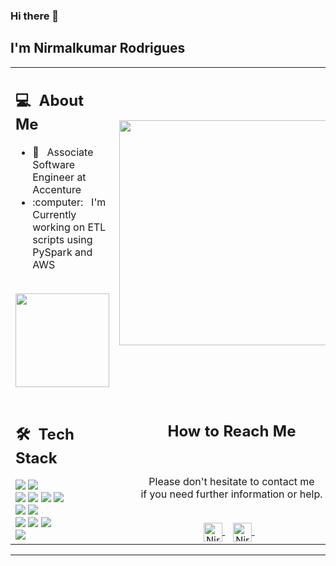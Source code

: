 ### Hi there 👋

## I'm Nirmalkumar Rodrigues
<table>
  <tr>
    <td>
      <h2> 💻 &nbsp;About Me </h2>
       <ul>
        <li>👑 &nbsp; Associate Software Engineer at Accenture </li>
        <li>:computer: &nbsp; I'm Currently working on ETL scripts using PySpark and AWS</li>
       </ul>
       <p align="center">
         <br>
        <img height="150em" src="https://github-readme-stats-eight-theta.vercel.app/api?username=Nk-rodrigues&show_icons=true&theme=algolia&include_all_commits=true&count_private=true"/>
        </p>
    </td>
    <td>
     <p align="center">
        <img height="360em" src="[https://github.com/Taabannn/Taabannn/blob/main/images/java-python-developer.png](https://github.com/Nk-rodrigues/Nk-rodrigues/blob/b437e7041ec354ca889c18b57b7a40742b891940/code.gif)"/>
     </p>
    </td>
  </tr>
  <tr>
   <td>
     <h2> 🛠 &nbsp;Tech Stack</h2>
     <img src="https://img.shields.io/badge/-C++-05122A?style=flat&logo=C%2B%2B"/>
     <img src="https://img.shields.io/badge/-Python-05122A?style=flat&logo=python"/>
     <br>
     <img src="https://img.shields.io/badge/-HTML-05122A?style=flat&logo=HTML5"/>
     <img src="https://img.shields.io/badge/-CSS-05122A?style=flat&logo=CSS3"/>
     <img src="https://img.shields.io/badge/-JavaScript-05122A?style=flat&logo=javascript"/>
     <img src="https://img.shields.io/badge/React-20232A?style=for-the-badge&logo=react"/>
     <br>
     <img src="https://img.shields.io/badge/-Git-05122A?style=flat&logo=git"/>
     <img src="https://img.shields.io/badge/-Github-05122A?style=flat&logo=github"/>
     <br>
     <img src="https://img.shields.io/badge/-MySql-05122A?style=flat&logo=mysql"/>
     <img src="https://img.shields.io/badge/MongoDB-4EA94B?style=for-the-badge&logo=mongodb"/>
     <img src="https://img.shields.io/badge/Amazon_AWS-232F3E?style=for-the-badge&logo=amazon-aws"/>
     <br>
     <img src="https://img.shields.io/badge/-Visual%20Studio%20Code-05122A?style=flat&logo=visual-studio-code&logoColor=007ACC"/>
   </td>
   <td>
    <div align="center">
      <h2><b>How to Reach Me</b></h2>
      <br>
      <p>Please don't hesitate to contact me 
        <br>if you need further information or help.
      </p>
      <br>
      <a href="mailto:nkrodrigues98@gmail.com" >
      <img align="center" alt="Nirmalkumar Rodrigues | Gmail" width="30em" src="https://img.icons8.com/ios-glyphs/50/000000/gmail.png" />
      </a> &nbsp;&nbsp;
      <a href="https://www.linkedin.com/in/nirmalkumar-rodrigues-722781188/" >
      <img align="center" alt="Nirmalkumar Rodrigues | LinkedIn" width="30em" src="https://img.icons8.com/ios-glyphs/50/000000/linkedin.png" />
      </a> &nbsp;&nbsp;
      <br>
    </div>
   </td>
  </tr>
</table>

------
